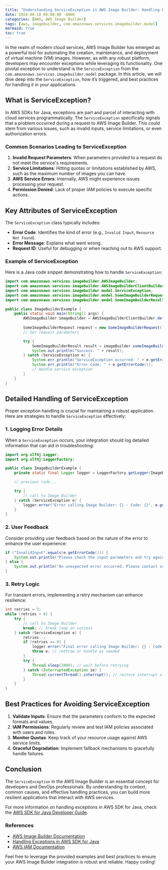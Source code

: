 ```yaml
---
title: "Understanding ServiceException in AWS Image Builder: Handling Errors Gracefully"
date: 2024-08-18 09:00:00 -0000
categories: [AWS, AWS Image Builder]
tags: [aws, imagebuilder, com.amazonaws.services.imagebuilder.model]
mermaid: true
toc: true
---
```



In the realm of modern cloud services, AWS Image Builder has emerged as a powerful tool for automating the creation, maintenance, and deployment of virtual machine (VM) images. However, as with any robust platform, developers may encounter exceptions while leveraging its functionality. One pivotal exception to understand is the `ServiceException` from the `com.amazonaws.services.imagebuilder.model` package. In this article, we will dive deep into the `ServiceException`, how it’s triggered, and best practices for handling it in your applications.

## What is ServiceException?

In AWS SDKs for Java, exceptions are part and parcel of interacting with cloud services programmatically. The `ServiceException` specifically signals that a problem occurred during a request to AWS Image Builder. This could stem from various issues, such as invalid inputs, service limitations, or even authorization errors.

### Common Scenarios Leading to ServiceException

1. **Invalid Request Parameters**: When parameters provided to a request do not meet the service's requirements.
2. **Service Limitations**: Hitting quotas or limitations established by AWS, such as the maximum number of images you can have.
3. **AWS Service Errors**: Internally, AWS might experience issues processing your request.
4. **Permission Denied**: Lack of proper IAM policies to execute specific actions.

## Key Attributes of ServiceException

The `ServiceException` class typically includes:

- **Error Code**: Identifies the kind of error (e.g., `Invalid Input`, `Resource Not Found`).
- **Error Message**: Explains what went wrong.
- **Request ID**: Useful for debugging or when reaching out to AWS support.

### Example of ServiceException

Here is a Java code snippet demonstrating how to handle `ServiceException`:

```java
import com.amazonaws.services.imagebuilder.AWSImageBuilder;
import com.amazonaws.services.imagebuilder.AWSImageBuilderClientBuilder;
import com.amazonaws.services.imagebuilder.model.ServiceException;
import com.amazonaws.services.imagebuilder.model.SomeImageBuilderRequest;
import com.amazonaws.services.imagebuilder.model.SomeImageBuilderResult;

public class ImageBuilderExample {
    public static void main(String[] args) {
        AWSImageBuilder imageBuilder = AWSImageBuilderClientBuilder.defaultClient();
        
        SomeImageBuilderRequest request = new SomeImageBuilderRequest();
        // Set request parameters

        try {
            SomeImageBuilderResult result = imageBuilder.someImageBuilderMethod(request);
            System.out.println("Success: " + result);
        } catch (ServiceException e) {
            System.err.println("ServiceException occurred: " + e.getErrorMessage());
            System.err.println("Error Code: " + e.getErrorCode());
            // Handle service exception
        }
    }
}
```

## Detailed Handling of ServiceException

Proper exception handling is crucial for maintaining a robust application. Here are strategies to handle `ServiceException` effectively:

### 1. Logging Error Details

When a `ServiceException` occurs, your integration should log detailed information that can aid in troubleshooting:

```java
import org.slf4j.Logger;
import org.slf4j.LoggerFactory;

public class ImageBuilderExample {
    private static final Logger logger = LoggerFactory.getLogger(ImageBuilderExample.class);

    // previous code...

    try {
        // call to Image Builder
    } catch (ServiceException e) {
        logger.error("Error calling Image Builder: {} - Code: {}", e.getErrorMessage(), e.getErrorCode());
    }
}
```

### 2. User Feedback

Consider providing user feedback based on the nature of the error to enhance the user experience:

```java
if ("InvalidInput".equals(e.getErrorCode())) {
    System.out.println("Please check the input parameters and try again.");
} else {
    System.out.println("An unexpected error occurred. Please contact support.");
}
```

### 3. Retry Logic

For transient errors, implementing a retry mechanism can enhance resilience:

```java
int retries = 3;
while (retries > 0) {
    try {
        // call to Image Builder
        break; // break loop on success
    } catch (ServiceException e) {
        retries--;
        if (retries == 0) {
            logger.error("Final error calling Image Builder: {} - Code: {}", e.getErrorMessage(), e.getErrorCode());
            throw e; // rethrow or handle as needed
        }
        try {
            Thread.sleep(2000); // wait before retrying
        } catch (InterruptedException ie) {
            Thread.currentThread().interrupt(); // restore interrupt status
        }
    }
}
```

## Best Practices for Avoiding ServiceException

1. **Validate Inputs**: Ensure that the parameters conform to the expected formats and values.
2. **IAM Permissions**: Regularly review and test IAM policies associated with users and roles.
3. **Monitor Quotas**: Keep track of your resource usage against AWS service limits.
4. **Graceful Degradation**: Implement fallback mechanisms to gracefully handle failures.

## Conclusion

The `ServiceException` in the AWS Image Builder is an essential concept for developers and DevOps professionals. By understanding its context, common causes, and effective handling practices, you can build more resilient applications that interact with AWS services.

For more information on handling exceptions in AWS SDK for Java, check the [AWS SDK for Java Developer Guide](https://docs.aws.amazon.com/sdk-for-java/latest/developer-guide/home.html).

### References

- [AWS Image Builder Documentation](https://docs.aws.amazon.com/imagebuilder/latest/userguide/what-is-image-builder.html)
- [Handling Exceptions in AWS SDK for Java](https://docs.aws.amazon.com/sdk-for-java/latest/developer-guide/java-services-exceptions.html)
- [AWS IAM Documentation](https://docs.aws.amazon.com/IAM/latest/UserGuide/introduction.html)

Feel free to leverage the provided examples and best practices to ensure your AWS Image Builder integration is robust and reliable. Happy coding!